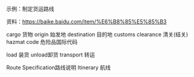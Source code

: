 示例：制定货运路线

资料：https://baike.baidu.com/item/%E6%B8%85%E5%85%B3



cargo 货物
  origin 始发地
  destination 目的地
  customs clearance 清关(结关)
  hazmat code 危险品国际代码

  load 装货
  unload卸货
  transport 转运

  Route Specification路线说明
  Itinerary 航线




